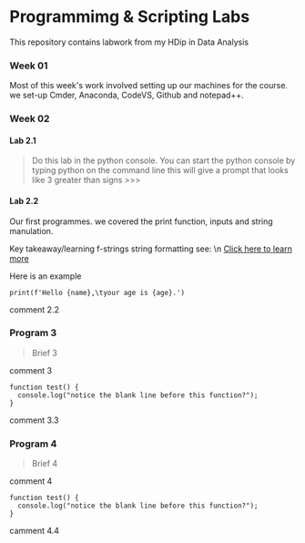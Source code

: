 # Programmimg & Scripting Labs
This repository contains labwork from my HDip in Data Analysis

### Week 01

Most of this week's work involved setting up our machines for the course.
we set-up Cmder, Anaconda, CodeVS, Github and notepad++. 

### Week 02

#### Lab 2.1

>Do this lab in the python console.
You can start the python console by typing python on the command line this will
give a prompt that looks like 3 greater than signs >>>

#### Lab 2.2

Our first programmes. we covered the print function, inputs and string manulation.

Key takeaway/learning f-strings string formatting see: \n
[Click here to learn more](https://realpython.com/python-f-strings/#:~:text=Also%20called%20%E2%80%9Cformatted%20string%20literals,the%20__format__%20protocol.)

Here is an example

```
print(f'Hello {name},\tyour age is {age}.')
```
comment 2.2

### Program 3

>Brief 3

comment 3

```
function test() {
  console.log("notice the blank line before this function?");
}
```

comment 3.3

### Program 4

>Brief 4

comment 4

```
function test() {
  console.log("notice the blank line before this function?");
}
```

camment 4.4

